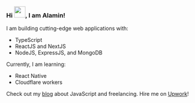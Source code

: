 ### Hi <img src="https://raw.githubusercontent.com/MartinHeinz/MartinHeinz/master/wave.gif" width="30px">, I am Alamin!

I am building cutting-edge web applications with:

- TypeScript
- ReactJS and NextJS
- NodeJS, ExpressJS, and MongoDB

Currently, I am learning: 
- React Native
- Cloudflare workers

Check out my [blog](https://www.alaminshaikh.com/blog) about JavaScript and freelancing. Hire me on [Upwork](https://www.upwork.com/freelancers/~01fc6138ad0b44435c)!
